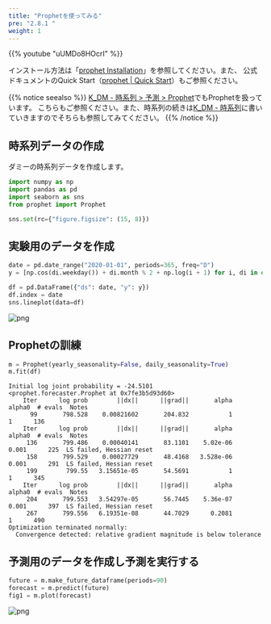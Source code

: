 ```yaml
---
title: "Prophetを使ってみる"
pre: "2.8.1 "
weight: 1
---
```


{{% youtube "uUMDo8HOcrI" %}}

インストール方法は「[prophet Installation](https://facebook.github.io/prophet/docs/installation.html)」を参照してください。また、
公式ドキュメントのQuick Start（[prophet | Quick Start](https://facebook.github.io/prophet/docs/quick_start.html)）もご参照ください。

{{% notice seealso %}}
[K_DM - 時系列 > 予測 > Prophet](https://k-dm.work/ja/timeseries/forecast/001-prophet/)でもProphetを扱っています。
こちらもご参照ください。また、時系列の続きは[K_DM - 時系列](https://k-dm.work/ja/timeseries/)に書いていきますのでそちらも参照してみてください。
{{% /notice %}}

## 時系列データの作成
ダミーの時系列データを作成します。


```python
import numpy as np
import pandas as pd
import seaborn as sns
from prophet import Prophet

sns.set(rc={"figure.figsize": (15, 8)})
```
## 実験用のデータを作成


```python
date = pd.date_range("2020-01-01", periods=365, freq="D")
y = [np.cos(di.weekday()) + di.month % 2 + np.log(i + 1) for i, di in enumerate(date)]

df = pd.DataFrame({"ds": date, "y": y})
df.index = date
sns.lineplot(data=df)
```

    
![png](/images/basic/timeseries/prophet_files/prophet_3_1.png)
    


## Prophetの訓練


```python
m = Prophet(yearly_seasonality=False, daily_seasonality=True)
m.fit(df)
```

    Initial log joint probability = -24.5101
    <prophet.forecaster.Prophet at 0x7fe3b5d93d60>
        Iter      log prob        ||dx||      ||grad||       alpha      alpha0  # evals  Notes 
          99       798.528    0.00821602       204.832           1           1      136   
        Iter      log prob        ||dx||      ||grad||       alpha      alpha0  # evals  Notes 
         136       799.486    0.00040141       83.1101    5.02e-06       0.001      225  LS failed, Hessian reset 
         158       799.529    0.00027729       48.4168   3.528e-06       0.001      291  LS failed, Hessian reset 
         199        799.55   3.15651e-05       54.5691           1           1      345   
        Iter      log prob        ||dx||      ||grad||       alpha      alpha0  # evals  Notes 
         204       799.553   3.54297e-05       56.7445    5.36e-07       0.001      397  LS failed, Hessian reset 
         267       799.556   6.19351e-08       44.7029      0.2081           1      490   
    Optimization terminated normally: 
      Convergence detected: relative gradient magnitude is below tolerance


## 予測用のデータを作成し予測を実行する


```python
future = m.make_future_dataframe(periods=90)
forecast = m.predict(future)
fig1 = m.plot(forecast)
```


    
![png](/images/basic/timeseries/prophet_files/prophet_8_0.png)
    

